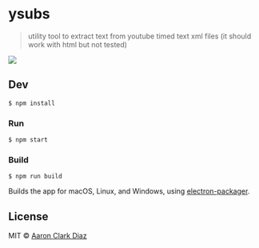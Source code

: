 # ysubs

> utility tool to extract text from youtube timed text xml files (it should work with html but not tested)

<img src="http://i.imgur.com/KnDKXXu.png">

## Dev

```
$ npm install
```

### Run

```
$ npm start
```

### Build

```
$ npm run build
```

Builds the app for macOS, Linux, and Windows, using [electron-packager](https://github.com/electron-userland/electron-packager).


## License

MIT © [Aaron Clark Diaz](http://clarkaaron.com)
